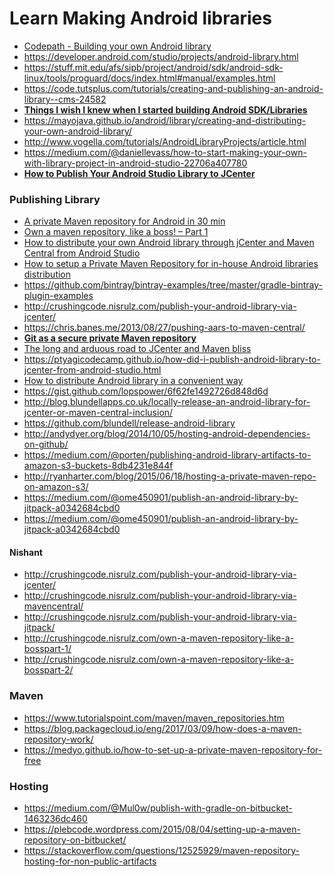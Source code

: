 # Learn Making Android libraries

* [Codepath - Building your own Android library](https://github.com/codepath/android_guides/wiki/Building-your-own-Android-library)
* https://developer.android.com/studio/projects/android-library.html
* https://stuff.mit.edu/afs/sipb/project/android/sdk/android-sdk-linux/tools/proguard/docs/index.html#manual/examples.html
* https://code.tutsplus.com/tutorials/creating-and-publishing-an-android-library--cms-24582
* **[Things I wish I knew when I started building Android SDK/Libraries](https://android.jlelse.eu/things-i-wish-i-knew-when-i-started-building-android-sdk-libraries-dba1a524d619)**
* https://mayojava.github.io/android/library/creating-and-distributing-your-own-android-library/
* http://www.vogella.com/tutorials/AndroidLibraryProjects/article.html
* https://medium.com/@daniellevass/how-to-start-making-your-own-with-library-project-in-android-studio-22706a407780
* **[How to Publish Your Android Studio Library to JCenter](https://medium.com/@daniellevass/how-to-publish-your-android-studio-library-to-jcenter-5384172c4739)**

### Publishing Library

* [A private Maven repository for Android in 30 min](https://jeroenmols.com/blog/2015/08/06/artifactory/)
* [Own a maven repository, like a boss! – Part 1](http://crushingcode.nisrulz.com/own-a-maven-repository-like-a-bosspart-1/)
* [How to distribute your own Android library through jCenter and Maven Central from Android Studio
](https://inthecheesefactory.com/blog/how-to-upload-library-to-jcenter-maven-central-as-dependency/en)
* [How to setup a Private Maven Repository for in-house Android libraries distribution](https://inthecheesefactory.com/blog/how-to-setup-private-maven-repository/en)
* https://github.com/bintray/bintray-examples/tree/master/gradle-bintray-plugin-examples
* http://crushingcode.nisrulz.com/publish-your-android-library-via-jcenter/
* https://chris.banes.me/2013/08/27/pushing-aars-to-maven-central/
* **[Git as a secure private Maven repository](https://jeroenmols.com/blog/2016/02/05/wagongit/)**
* [The long and arduous road to JCenter and Maven bliss](http://beust.com/weblog/2015/07/13/the-long-and-arduous-road-to-jcenter-and-maven-bliss/)
* https://ptyagicodecamp.github.io/how-did-i-publish-android-library-to-jcenter-from-android-studio.html
* [How to distribute Android library in a convenient way](https://android.jlelse.eu/how-to-distribute-android-library-in-a-convenient-way-d43fb68304a7)
* https://gist.github.com/lopspower/6f62fe1492726d848d6d
* http://blog.blundellapps.co.uk/locally-release-an-android-library-for-jcenter-or-maven-central-inclusion/
* https://github.com/blundell/release-android-library
* http://andydyer.org/blog/2014/10/05/hosting-android-dependencies-on-github/
* https://medium.com/@porten/publishing-android-library-artifacts-to-amazon-s3-buckets-8db4231e844f
* http://ryanharter.com/blog/2015/06/18/hosting-a-private-maven-repo-on-amazon-s3/
* https://medium.com/@ome450901/publish-an-android-library-by-jitpack-a0342684cbd0
* https://medium.com/@ome450901/publish-an-android-library-by-jitpack-a0342684cbd0

#### Nishant 

* http://crushingcode.nisrulz.com/publish-your-android-library-via-jcenter/
* http://crushingcode.nisrulz.com/publish-your-android-library-via-mavencentral/
* http://crushingcode.nisrulz.com/publish-your-android-library-via-jitpack/
* http://crushingcode.nisrulz.com/own-a-maven-repository-like-a-bosspart-1/
* http://crushingcode.nisrulz.com/own-a-maven-repository-like-a-bosspart-2/

### Maven

* https://www.tutorialspoint.com/maven/maven_repositories.htm
* https://blog.packagecloud.io/eng/2017/03/09/how-does-a-maven-repository-work/
* https://medyo.github.io/how-to-set-up-a-private-maven-repository-for-free



### Hosting 
* https://medium.com/@Mul0w/publish-with-gradle-on-bitbucket-1463236dc460
* https://plebcode.wordpress.com/2015/08/04/setting-up-a-maven-repository-on-bitbucket/
* https://stackoverflow.com/questions/12525929/maven-repository-hosting-for-non-public-artifacts